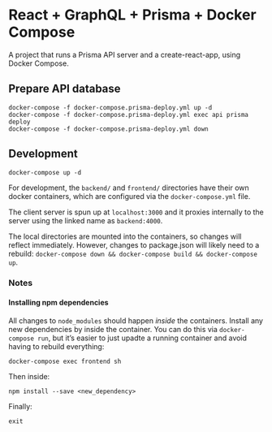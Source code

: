 React + GraphQL + Prisma + Docker Compose
=========================================

A project that runs a Prisma API server and a create-react-app, using Docker Compose.

## Prepare API database

```
docker-compose -f docker-compose.prisma-deploy.yml up -d
docker-compose -f docker-compose.prisma-deploy.yml exec api prisma deploy
docker-compose -f docker-compose.prisma-deploy.yml down
```

## Development

```
docker-compose up -d
```

For development, the `backend/` and `frontend/` directories have their own docker containers, which are configured via the `docker-compose.yml` file.

The client server is spun up at `localhost:3000` and it proxies internally to the server using the linked name as `backend:4000`.

The local directories are mounted into the containers, so changes will reflect immediately. However, changes to package.json will likely need to a rebuild: `docker-compose down && docker-compose build && docker-compose up`.

### Notes

#### Installing npm dependencies

All changes to `node_modules` should happen *inside* the containers. Install any new dependencies by inside the container. You can do this via `docker-compose run`, but it’s easier to just upadte a running container and avoid having to rebuild everything:

```
docker-compose exec frontend sh
```

Then inside:

```
npm install --save <new_dependency>
```

Finally:

```
exit
```